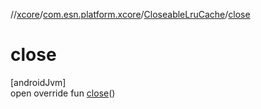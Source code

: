 //[xcore](../../../index.md)/[com.esn.platform.xcore](../index.md)/[CloseableLruCache](index.md)/[close](close.md)

# close

[androidJvm]\
open override fun [close](close.md)()
